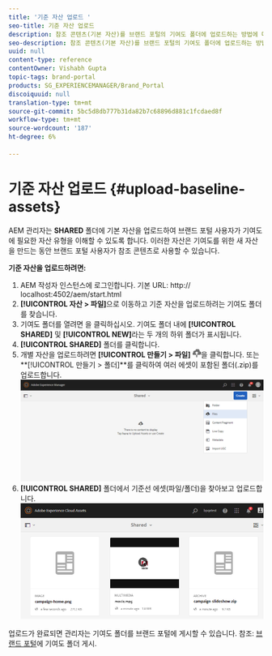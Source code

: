 ```yaml
---
title: '기준 자산 업로드 '
seo-title: 기준 자산 업로드
description: 참조 콘텐츠(기본 자산)를 브랜드 포털의 기여도 폴더에 업로드하는 방법에 대한 통찰력을 얻을 수 있습니다.
seo-description: 참조 콘텐츠(기본 자산)를 브랜드 포털의 기여도 폴더에 업로드하는 방법에 대한 통찰력을 얻을 수 있습니다.
uuid: null
content-type: reference
contentOwner: Vishabh Gupta
topic-tags: brand-portal
products: SG_EXPERIENCEMANAGER/Brand_Portal
discoiquuid: null
translation-type: tm+mt
source-git-commit: 5bc5d8db777b31da82b7c68896d881c1fcdaed8f
workflow-type: tm+mt
source-wordcount: '187'
ht-degree: 6%

---
```



# 기준 자산 업로드 {#upload-baseline-assets}

AEM 관리자는 **SHARED** 폴더에 기본 자산을 업로드하여 브랜드 포털 사용자가 기여도에 필요한 자산 유형을 이해할 수 있도록 합니다. 이러한 자산은 기여도를 위한 새 자산을 만드는 동안 브랜드 포털 사용자가 참조 콘텐츠로 사용할 수 있습니다.

**기준 자산을 업로드하려면:**

1. AEM 작성자 인스턴스에 로그인합니다.
기본 URL: http:// localhost:4502/aem/start.html
1. **[!UICONTROL 자산 > 파일]**&#x200B;으로 이동하고 기준 자산을 업로드하려는 기여도 폴더를 찾습니다.
1. 기여도 폴더를 열려면 을 클릭하십시오. 기여도 폴더 내에 **[!UICONTROL SHARED]** 및 **[!UICONTROL NEW]**&#x200B;라는 두 개의 하위 폴더가 표시됩니다.
1. **[!UICONTROL SHARED]** 폴더를 클릭합니다.
1. 개별 자산을 업로드하려면 **[!UICONTROL 만들기 > 파일]** ![](assets/upload.png)을 클릭합니다.
또는 **[!UICONTROL 만들기 > 폴더]**를 클릭하여 여러 에셋이 포함된 폴더(.zip)를 업로드합니다.
   ![](assets/upload-baseline-assets1.png)
1. **[!UICONTROL SHARED]** 폴더에서 기준선 에셋(파일/폴더)을 찾아보고 업로드합니다.
   ![](assets/upload-baseline-assets2.png)

업로드가 완료되면 관리자는 기여도 폴더를 브랜드 포털에 게시할 수 있습니다. 참조: [브랜드 포털](brand-portal-publish-contribution-folder-to-brand-portal.md)에 기여도 폴더 게시.